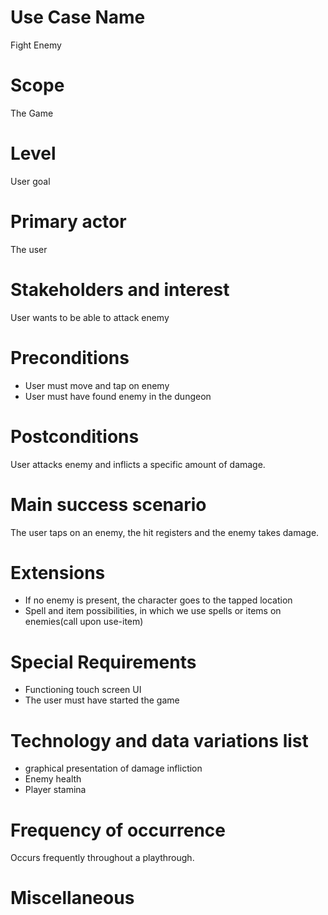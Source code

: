 # Use Case Name
Fight Enemy

# Scope
The Game

# Level
User goal

# Primary actor
The user

# Stakeholders and interest
User wants to be able to attack enemy 
# Preconditions
- User must move and tap on enemy 
- User must have found enemy in the dungeon

# Postconditions
User attacks enemy and inflicts a specific amount of damage.

# Main success scenario
The user taps on an enemy, the hit registers and the enemy takes damage. 

# Extensions
- If no enemy is present, the character goes to the tapped location
- Spell and item possibilities, in which we use spells or items on enemies(call upon use-item)

# Special Requirements
- Functioning touch screen UI
- The user must have started the game

# Technology and data variations list
- graphical presentation of damage infliction
- Enemy health
- Player stamina

# Frequency of occurrence
Occurs frequently throughout a playthrough.

# Miscellaneous